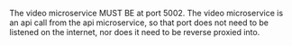 The video microservice MUST BE at port 5002. The video microservice is an api call from the api microservice, so that port does not need to be listened on the internet, nor does it need to be reverse proxied into.